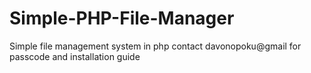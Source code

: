 # Simple-PHP-File-Manager
Simple file management system in php 
contact davonopoku@gmail for passcode and installation guide
